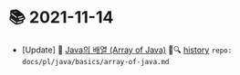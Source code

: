 # 📚 2021-11-14
- [Update] 📙 [Java의 배열 (Array of Java)](https://til.qriositylog.com/featured/pl/java/basics/array-of-java) 📃🔍 [history](https://github.com/Queue-ri/TIL/commits/main/docs/pl/java/basics/array-of-java.md?since=2021-11-14T00:00:00Z&until=2021-11-14T23:59:59Z) `repo: docs/pl/java/basics/array-of-java.md`

